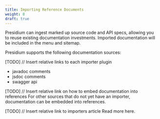 ```yaml
---
title: Importing Reference Documents
weight: 8
draft: true
---
```


Presidium can ingest marked up source code and API specs, allowing you to reuse existing documentation investments. 
Imported documentation will be included in the menu and sitemap.

Presidium supports the following documentation sources:

[TODO] // Insert relative links to each importer plugin

- javadoc comments
- jsdoc comments
- swagger api


[TODO] // Insert relative link on how to embed documentation into references
For other sources that do not yet have an importer, documentation can be embedded into references.

[TODO] // Insert relative link to importers article
Read more here.
